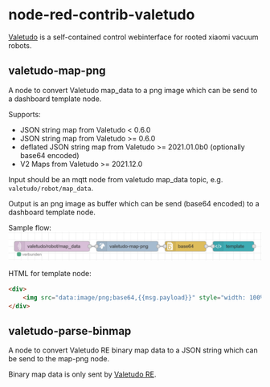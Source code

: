 # node-red-contrib-valetudo

[Valetudo](https://github.com/Hypfer/Valetudo) is a self-contained control webinterface for rooted xiaomi vacuum robots.

## valetudo-map-png

A node to convert Valetudo map_data to a png image which can be send to a dashboard template node.

Supports:

- JSON string map from Valetudo < 0.6.0
- JSON string map from Valetudo >= 0.6.0
- deflated JSON string map from Valetudo >= 2021.01.0b0 (optionally base64 encoded)
- V2 Maps from Valetudo >= 2021.12.0

Input should be an mqtt node from valetudo map_data topic, e.g. `valetudo/robot/map_data`.

Output is an png image as buffer which can be send (base64 encoded) to a dashboard template node.

Sample flow:
![sample flow](https://raw.githubusercontent.com/alexkn/node-red-contrib-valetudo/master/docs/map-png-sample-flow.png)

HTML for template node:

```HTML
<div>
    <img src="data:image/png;base64,{{msg.payload}}" style="width: 100%;height: auto" />
</div>
```

## valetudo-parse-binmap

A node to convert Valetudo RE binary map data to a JSON string which can be send to the map-png node.

Binary map data is only sent by [Valetudo RE](https://github.com/rand256/valetudo).
